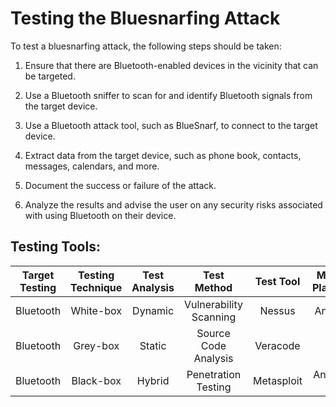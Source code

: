 # Testing the Bluesnarfing Attack 

To test a bluesnarfing attack, the following steps should be taken:

1. Ensure that there are Bluetooth-enabled devices in the vicinity that can be targeted.

2. Use a Bluetooth sniffer to scan for and identify Bluetooth signals from the target device.

3. Use a Bluetooth attack tool, such as BlueSnarf, to connect to the target device.

4. Extract data from the target device, such as phone book, contacts, messages, calendars, and more.

5. Document the success or failure of the attack.

6. Analyze the results and advise the user on any security risks associated with using Bluetooth on their device.

## Testing Tools: 

Target Testing | Testing Technique | Test Analysis | Test Method | Test Tool | Mobile Platform
:---: |:---: | :---: | :---: | :---: | :---:
Bluetooth | White-box | Dynamic | Vulnerability Scanning | Nessus | Android 
Bluetooth | Grey-box | Static | Source Code Analysis | Veracode | iOS 
Bluetooth | Black-box | Hybrid | Penetration Testing | Metasploit | Android, iOS